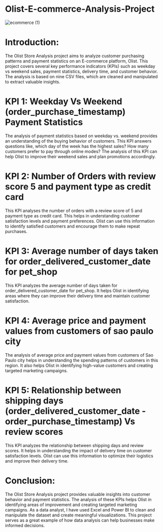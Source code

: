 # Olist-E-commerce-Analysis-Project


![ecommerce (1)](https://github.com/disha1129/Olist-E-commerce-Analysis-Project/assets/84631602/c5d272fe-1515-4036-8aec-9c7da5d38bb4)

# Introduction:
The Olist Store Analysis project aims to analyze customer purchasing patterns and payment statistics on an E-commerce platform, Olist. This project covers several key performance indicators (KPIs) such as weekday vs weekend sales, payment statistics, delivery time, and customer behavior. The analysis is based on nine CSV files, which are cleaned and manipulated to extract valuable insights.

# KPI 1: Weekday Vs Weekend (order_purchase_timestamp) Payment Statistics
The analysis of payment statistics based on weekday vs. weekend provides an understanding of the buying behavior of customers. This KPI answers questions like, which day of the week has the highest sales? How many customers prefer to pay through online modes? The analysis of this KPI can help Olist to improve their weekend sales and plan promotions accordingly.

# KPI 2: Number of Orders with review score 5 and payment type as credit card
This KPI analyses the number of orders with a review score of 5 and payment type as credit card. This helps in understanding customer satisfaction levels and payment preferences. Olist can use this information to identify satisfied customers and encourage them to make repeat purchases.

# KPI 3: Average number of days taken for order_delivered_customer_date for pet_shop
This KPI analyzes the average number of days taken for order_delivered_customer_date for pet_shop. It helps Olist in identifying areas where they can improve their delivery time and maintain customer satisfaction.

# KPI 4: Average price and payment values from customers of sao paulo city
The analysis of average price and payment values from customers of Sao Paulo city helps in understanding the spending patterns of customers in this region. It also helps Olist in identifying high-value customers and creating targeted marketing campaigns.

# KPI 5: Relationship between shipping days (order_delivered_customer_date - order_purchase_timestamp) Vs review scores
This KPI analyzes the relationship between shipping days and review scores. It helps in understanding the impact of delivery time on customer satisfaction levels. Olist can use this information to optimize their logistics and improve their delivery time.

# Conclusion:
The Olist Store Analysis project provides valuable insights into customer behavior and payment statistics. The analysis of these KPIs helps Olist in identifying areas of improvement and creating targeted marketing campaigns. As a data analyst, I have used Excel and Power BI to clean and manipulate the dataset and create meaningful visualizations. This project serves as a great example of how data analysis can help businesses make informed decisions.
